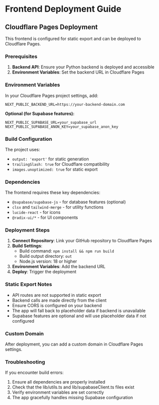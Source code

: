 # Frontend Deployment Guide

## Cloudflare Pages Deployment

This frontend is configured for static export and can be deployed to Cloudflare Pages.

### Prerequisites

1. **Backend API**: Ensure your Python backend is deployed and accessible
2. **Environment Variables**: Set the backend URL in Cloudflare Pages

### Environment Variables

In your Cloudflare Pages project settings, add:

```
NEXT_PUBLIC_BACKEND_URL=https://your-backend-domain.com
```

**Optional (for Supabase features):**
```
NEXT_PUBLIC_SUPABASE_URL=your_supabase_url
NEXT_PUBLIC_SUPABASE_ANON_KEY=your_supabase_anon_key
```

### Build Configuration

The project uses:
- `output: 'export'` for static generation
- `trailingSlash: true` for Cloudflare compatibility
- `images.unoptimized: true` for static export

### Dependencies

The frontend requires these key dependencies:
- `@supabase/supabase-js` - for database features (optional)
- `clsx` and `tailwind-merge` - for utility functions
- `lucide-react` - for icons
- `@radix-ui/*` - for UI components

### Deployment Steps

1. **Connect Repository**: Link your GitHub repository to Cloudflare Pages
2. **Build Settings**:
   - Build command: `npm install && npm run build`
   - Build output directory: `out`
   - Node.js version: 18 or higher
3. **Environment Variables**: Add the backend URL
4. **Deploy**: Trigger the deployment

### Static Export Notes

- API routes are not supported in static export
- Backend calls are made directly from the client
- Ensure CORS is configured on your backend
- The app will fall back to placeholder data if backend is unavailable
- Supabase features are optional and will use placeholder data if not configured

### Custom Domain

After deployment, you can add a custom domain in Cloudflare Pages settings.

### Troubleshooting

If you encounter build errors:
1. Ensure all dependencies are properly installed
2. Check that the lib/utils.ts and lib/supabaseClient.ts files exist
3. Verify environment variables are set correctly
4. The app gracefully handles missing Supabase configuration
